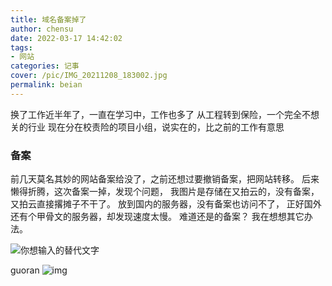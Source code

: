 ```yaml
---
title: 域名备案掉了
author: chensu
date: 2022-03-17 14:42:02
tags: 
- 网站
categories: 记事
cover: /pic/IMG_20211208_183002.jpg
permalink: beian
---
```


换了工作近半年了，一直在学习中，工作也多了
从工程转到保险，一个完全不想关的行业
现在分在校责险的项目小组，说实在的，比之前的工作有意思
### 备案
前几天莫名其妙的网站备案给没了，之前还想过要撤销备案，把网站转移。
后来懒得折腾，这次备案一掉，发现个问题，
我图片是存储在又拍云的，没有备案，又拍云直接撂摊子不干了。
放到国内的服务器，没有备案也访问不了，
正好国外还有个甲骨文的服务器，却发现速度太慢。
难道还是的备案？
我在想想其它办法。


![你想输入的替代文字](测试/IMG_20211208_182949.jpg)

guoran
![img](/pic/IMG_20211208_183002.jpg)